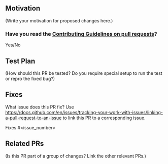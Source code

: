 <!-- Thank you for sending a PR and taking the time to improve OmegaConf -->

## Motivation

(Write your motivation for proposed changes here.)

### Have you read the [Contributing Guidelines on pull requests](https://github.com/omry/omegaconf/blob/master/CONTRIBUTING.md)?

Yes/No

## Test Plan

(How should this PR be tested? Do you require special setup to run the test or repro the fixed bug?)

## Fixes

What issue does this PR fix? Use https://docs.github.com/en/issues/tracking-your-work-with-issues/linking-a-pull-request-to-an-issue to link this PR to a corresponding issue.

Fixes #<issue_number>

## Related PRs

(Is this PR part of a group of changes? Link the other relevant PRs.)
